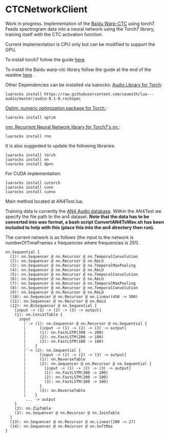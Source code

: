 # CTCNetworkClient

Work in progress. Implementation of the <a href="https://github.com/baidu-research/warp-ctc/">Baidu Warp-CTC</a> using torch7. Feeds spectrogram data into a neural network using the Torch7 library, training itself with the CTC activation function.

Current implementation is CPU only but can be modified to support the GPU.

To install torch7 follow the guide <a href="http://torch.ch/docs/getting-started.html">here</a>.

To install the Baidu warp-ctc library follow the guide at the end of the readme <a href="https://github.com/baidu-research/warp-ctc/README.md">here</a> .

Other Dependencies can be installed via luarocks:
<a href="https://github.com/soumith/lua---audio">Audio Library for Torch</a>:
```
luarocks install https://raw.githubusercontent.com/soumith/lua---audio/master/audio-0.1-0.rockspec
```

<a href="https://github.com/torch/optim">Optim: numeric optimization package for Torch.</a>:
```
luarocks install optim
```

<a href="https://github.com/Element-Research/rnn">rnn: Recurrent Neural Network library for Torch7's nn.</a>:
```
luarocks install rnn
```

It is also suggested to update the following libraries:
```
luarocks install torch
luarocks install nn
luarocks install dpnn
```
For CUDA implementation:
```
luarocks install cutorch
luarocks install cunn
luarocks install cunnx
```
Main method located at AN4Test.lua.

Training data is currently the <a href="http://www.speech.cs.cmu.edu/databases/an4/">AN4 Audio database</a>. Within the AN4Test we specify the file path to the an4 dataset. **Note that the data has to be converted into wav format, a bash script ConvertAN4ToWav.sh has been included to help with this (place this into the an4 directory then run).**

The current network is as follows (the input to the network is numberOfTimeFrames x frequencies where frequencies is 251).

```
nn.Sequential {
  (1): nn.Sequencer @ nn.Recursor @ nn.TemporalConvolution
  (2): nn.Sequencer @ nn.Recursor @ nn.ReLU
  (3): nn.Sequencer @ nn.Recursor @ nn.TemporalMaxPooling
  (4): nn.Sequencer @ nn.Recursor @ nn.ReLU
  (5): nn.Sequencer @ nn.Recursor @ nn.TemporalConvolution
  (6): nn.Sequencer @ nn.Recursor @ nn.ReLU
  (7): nn.Sequencer @ nn.Recursor @ nn.TemporalMaxPooling
  (8): nn.Sequencer @ nn.Recursor @ nn.TemporalConvolution
  (9): nn.Sequencer @ nn.Recursor @ nn.ReLU
  (10): nn.Sequencer @ nn.Recursor @ nn.Linear(450 -> 300)
  (11): nn.Sequencer @ nn.Recursor @ nn.ReLU
  (12): nn.BiSequencer @ nn.Sequential {
    [input -> (1) -> (2) -> (3) -> output]
    (1): nn.ConcatTable {
      input
        |`-> (1): nn.Sequencer @ nn.Recursor @ nn.Sequential {
        |      [input -> (1) -> (2) -> (3) -> output]
        |      (1): nn.FastLSTM(300 -> 200)
        |      (2): nn.FastLSTM(200 -> 100)
        |      (3): nn.FastLSTM(100 -> 100)
        |    }
        |`-> (2): nn.Sequential {
        |      [input -> (1) -> (2) -> (3) -> output]
        |      (1): nn.ReverseTable
        |      (2): nn.Sequencer @ nn.Recursor @ nn.Sequential {
        |        [input -> (1) -> (2) -> (3) -> output]
        |        (1): nn.FastLSTM(300 -> 200)
        |        (2): nn.FastLSTM(200 -> 100)
        |        (3): nn.FastLSTM(100 -> 100)
        |      }
        |      (3): nn.ReverseTable
        |    }
         ... -> output
    }
    (2): nn.ZipTable
    (3): nn.Sequencer @ nn.Recursor @ nn.JoinTable
  }
  (13): nn.Sequencer @ nn.Recursor @ nn.Linear(200 -> 27)
  (14): nn.Sequencer @ nn.Recursor @ nn.SoftMax
}

```
